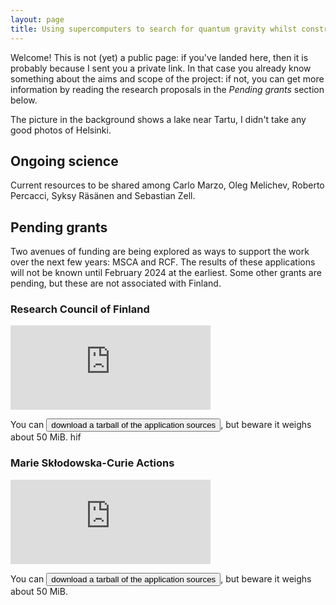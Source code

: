 ```yaml
---
layout: page 
title: Using supercomputers to search for quantum gravity whilst constraining primordial geometry 
---
```

<head>
<style>
.pdfobject-container { height: 30rem; border: 1rem solid rgba(0,0,255,.2); }
</style>
</head>
<body class="Alatskivi">
<p>Welcome! This is not (yet) a public page: if you've landed here, then it is probably because I sent you a private link. In that case you already know something about the aims and scope of the project: if not, you can get more information by reading the research proposals in the <i>Pending grants</i> section below.</p>
<p>The picture in the background shows a lake near Tartu, I didn't take any good photos of Helsinki.</p>
<h2>Ongoing science</h2>
Current resources to be shared among Carlo Marzo, Oleg Melichev, Roberto Percacci, Syksy Räsänen and Sebastian Zell.
<h2>Pending grants</h2>
Two avenues of funding are being explored as ways to support the work over the next few years: MSCA and RCF. The results of these applications will not be known until February 2024 at the earliest. Some other grants are pending, but these are not associated with Finland.
<h3>Research Council of Finland</h3>
<iframe src="https://free.timeanddate.com/countdown/i97jrf4f/n101/cf111/cm0/cu4/ct0/cs0/ca0/cr0/ss0/cac000/cpc000/pc66c/tc66c/fs100/szw320/szh135/tatTime%20left%20to%20Event%20in/tac000/tptTime%20under%20review/tpc000/mac000/mpt(16%3A15%20Helsinki%20time%20Wed%2017%20Jan)/mpc000/iso2024-01-17T16:15:00" allowtransparency="true" frameborder="0" width="320" height="135"></iframe>
<p>
You can <a href="/helsinki/BarkerRCF2024.tar.gz" download><button type="button">download a tarball of the application sources</button></a>, but beware it weighs about 50 MiB. hif
</p>
<div id="example1"></div> 
<script src="/pdfobject.js"></script>
<script>PDFObject.embed("/helsinki/application_361578_complete.pdf", "#example1");</script>
<h3>Marie Skłodowska-Curie Actions</h3>
<iframe src="https://free.timeanddate.com/countdown/i97jv2is/n48/cf111/cm0/cu4/ct0/cs0/ca0/cr0/ss0/cac000/cpc000/pc66c/tc66c/fs100/szw320/szh135/tatTime%20left%20to%20Event%20in/tac000/tptTime%20under%20review/tpc000/mac000/mpt(17%3A00%20Brussels%20time%20Wed%2013%20Sep)/mpc000/iso2023-09-13T17:00:00" allowtransparency="true" frameborder="0" width="320" height="135"></iframe>
<p>
You can <a href="/helsinki/HORIZON-MSCA-2023-PF-01.tar.gz" download><button type="button">download a tarball of the application sources</button></a>, but beware it weighs about 50 MiB.
</p>
<div id="example2"></div> 
<script src="/pdfobject.js"></script>
<script>PDFObject.embed("/helsinki/Proposal-SEP-210983664.pdf", "#example2");</script>
</body>
